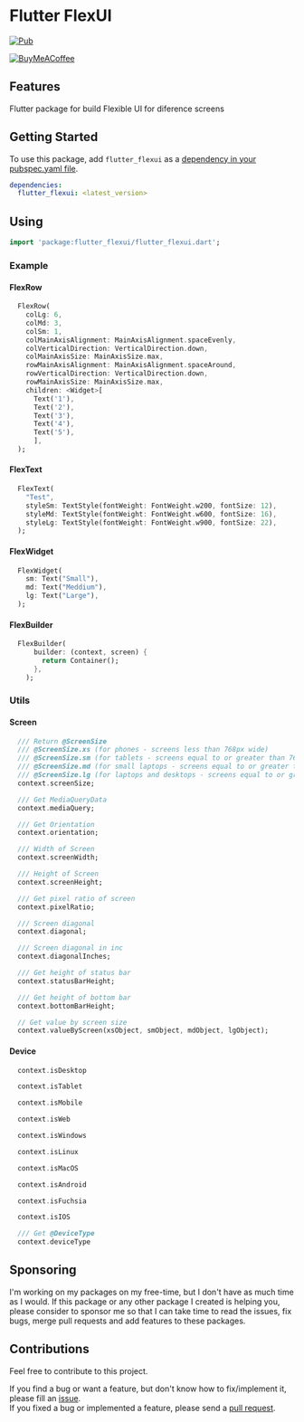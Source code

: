 # Flutter FlexUI

[![Pub][pub_badge]][pub]

[![BuyMeACoffee][buy_me_a_coffee_badge]][buy_me_a_coffee]

## Features

Flutter package for build Flexible UI for diference screens

## Getting Started

To use this package, add `flutter_flexui` as a [dependency in your pubspec.yaml file](https://flutter.io/platform-plugins/).

```yaml
dependencies:
  flutter_flexui: <latest_version>
```

## Using

```dart
import 'package:flutter_flexui/flutter_flexui.dart';
```

### Example

#### FlexRow

```dart
  FlexRow(
    colLg: 6,
    colMd: 3,
    colSm: 1,
    colMainAxisAlignment: MainAxisAlignment.spaceEvenly,
    colVerticalDirection: VerticalDirection.down,
    colMainAxisSize: MainAxisSize.max,
    rowMainAxisAlignment: MainAxisAlignment.spaceAround,
    rowVerticalDirection: VerticalDirection.down,
    rowMainAxisSize: MainAxisSize.max,
    children: <Widget>[
      Text('1'),
      Text('2'),
      Text('3'),
      Text('4'),
      Text('5'),
      ],
  );
```

#### FlexText

```dart
  FlexText(
    "Test",
    styleSm: TextStyle(fontWeight: FontWeight.w200, fontSize: 12),
    styleMd: TextStyle(fontWeight: FontWeight.w600, fontSize: 16),
    styleLg: TextStyle(fontWeight: FontWeight.w900, fontSize: 22),
  );
```

#### FlexWidget

```dart
  FlexWidget(
    sm: Text("Small"),
    md: Text("Meddium"),
    lg: Text("Large"),
  );
```

#### FlexBuilder

```dart
  FlexBuilder(
      builder: (context, screen) {
        return Container();
      },
    );
```
### Utils

#### Screen

```dart
  /// Return @ScreenSize
  /// @ScreenSize.xs (for phones - screens less than 768px wide)
  /// @ScreenSize.sm (for tablets - screens equal to or greater than 768px wide)
  /// @ScreenSize.md (for small laptops - screens equal to or greater than 992px wide)
  /// @ScreenSize.lg (for laptops and desktops - screens equal to or greater than 1200px wide)
  context.screenSize;

  /// Get MediaQueryData
  context.mediaQuery;

  /// Get Orientation
  context.orientation;

  /// Width of Screen
  context.screenWidth;

  /// Height of Screen
  context.screenHeight;

  /// Get pixel ratio of screen
  context.pixelRatio;

  /// Screen diagonal
  context.diagonal;

  /// Screen diagonal in inc
  context.diagonalInches;

  /// Get height of status bar
  context.statusBarHeight;

  /// Get height of bottom bar
  context.bottomBarHeight;

  // Get value by screen size
  context.valueByScreen(xsObject, smObject, mdObject, lgObject);
```

#### Device

```dart
  context.isDesktop

  context.isTablet

  context.isMobile

  context.isWeb

  context.isWindows

  context.isLinux

  context.isMacOS

  context.isAndroid

  context.isFuchsia

  context.isIOS

  /// Get @DeviceType
  context.deviceType
```

## Sponsoring

I'm working on my packages on my free-time, but I don't have as much time as I would. If this package or any other package I created is helping you, please consider to sponsor me so that I can take time to read the issues, fix bugs, merge pull requests and add features to these packages.

## Contributions

Feel free to contribute to this project.

If you find a bug or want a feature, but don't know how to fix/implement it, please fill an [issue][issue].  
If you fixed a bug or implemented a feature, please send a [pull request][pr].

<!-- Links -->
[pub_badge]: https://img.shields.io/pub/v/flutter_flexui.svg
[pub]: https://pub.dartlang.org/packages/flutter_flexui

[buy_me_a_coffee]:buymeacoffee.com/dip.dev
[buy_me_a_coffee_badge]: https://img.buymeacoffee.com/button-api/?text=Donate&emoji=&slug=dip.dev&button_colour=29b6f6&font_colour=000000&font_family=Cookie&outline_colour=000000&coffee_colour=FFDD00

[issue]: https://github.com/dip-dev-team/flutter_flexui/issues
[pr]: https://github.com/dip-dev-team/flutter_flexui/pulls